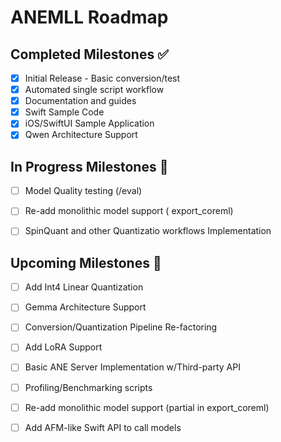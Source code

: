 # ANEMLL Roadmap 

## Completed Milestones ✅
- [x] Initial Release - Basic conversion/test
- [x] Automated single script workflow
- [x] Documentation and guides
- [x] Swift Sample Code
- [x] iOS/SwiftUI Sample Application
- [x] Qwen Architecture Support

## In Progress Milestones 🚧
- [ ] Model Quality testing  (/eval)
- [ ] Re-add monolithic model support ( export_coreml)
- [ ] SpinQuant and other Quantizatio workflows Implementation


## Upcoming Milestones 🚧
- [ ] Add Int4 Linear Quantization
- [ ] Gemma Architecture Support
- [ ] Conversion/Quantization Pipeline Re-factoring
- [ ] Add LoRA Support
- [ ] Basic ANE Server Implementation w/Third-party API
- [ ] Profiling/Benchmarking scripts
- [ ] Re-add monolithic model support (partial in export_coreml)
- [ ] Add AFM-like Swift API to call models



